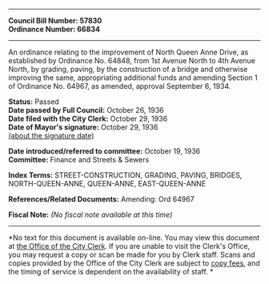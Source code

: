 * * * * *  
  
**Council Bill Number: [](#h0)[](#h2)57830**   
**Ordinance Number: 66834**  
  
* * * * *  
  
An ordinance relating to the improvement of North Queen Anne Drive, as established by Ordinance No. 64848, from 1st Avenue North to 4th Avenue North, by grading, paving, by the construction of a bridge and otherwise improving the same, appropriating additional funds and amending Section 1 of Ordinance No. 64967, as amended, approval September 6, 1934.  
  
**Status:** Passed   
**Date passed by Full Council:** October 26, 1936   
**Date filed with the City Clerk:** October 29, 1936   
**Date of Mayor's signature:** October 29, 1936   
[(about the signature date)](/~public/approvaldate.htm)   
  
  
**Date introduced/referred to committee:** October 19, 1936   
**Committee:** Finance and Streets & Sewers   
  
**Index Terms:** STREET-CONSTRUCTION, GRADING, PAVING, BRIDGES, NORTH-QUEEN-ANNE, QUEEN-ANNE, EAST-QUEEN-ANNE  
  
**References/Related Documents:** Amending: Ord 64967  
  
**Fiscal Note:** *(No fiscal note available at this time)*  
  
* * * * *  
  
*No text for this document is available on-line. You may view this document at [the Office of the City Clerk](http://www.seattle.gov/leg/clerk/contactUs.htm). If you are unable to visit the Clerk's Office, you may request a copy or scan be made for you by Clerk staff. Scans and copies provided by the Office of the City Clerk are subject to [copy fees](http://clerk.seattle.gov/~public/clerkfees.htm), and the timing of service is dependent on the availability of staff. *  
  
  
